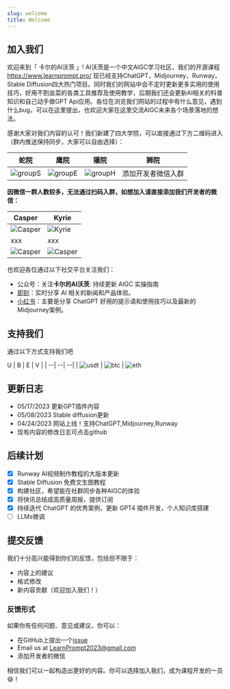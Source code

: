 ```yaml
---
slug: welcome
title: Welcome
---
```

## 加入我们

欢迎来到「 卡尔的AI沃茨 」!
AI沃茨是一个中文AIGC学习社区，我们的开源课程 https://www.learnprompt.pro/ 现已经支持ChatGPT，Midjourney，Runway，Stable Diffusion四大热门项目。同时我们的网站中会不定时更新更多实用的使用技巧，好用不割韭菜的各类工具推荐及使用教学，后期我们还会更新AI相关的科普知识和自己动手做GPT Api应用。各位在浏览我们网站的过程中有什么意见，遇到什么bug，可以在这里提出，也欢迎大家在这里交流AIGC未来各个场景落地的想法。

感谢大家对我们内容的认可！我们新建了四大学院，可以直接通过下方二维码进入（群内推送保持同步，大家可以自由选择）：

| 蛇院 | 鹰院 | 獾院 | 狮院 |
|--|--|--|--|
|![groupS](../../static/img/groupS.jpg)  |![groupE](../../static/img/groupE.jpg)  |![groupH](../../static/img/groupH.jpg)  |添加开发者微信入群|

**因微信一群人数较多，无法通过扫码入群，如想加入请直接添加我们开发者的微信：**

|Casper|Kyrie | 
|--|--|
|![Casper](../../static/img/Carl.jpg) |![Kyrie](../../static/img/Kyrie.jpg) |
xxx | xxx |
 ![Casper](../../static/img/Carl.jpg)  | ![Casper](../../static/img/Carl.jpg) |
 

也欢迎各位通过以下社交平台关注我们：
* 公众号：关注**卡尔的AI沃茨**: 持续更新 AIGC 实操指南
* [即刻](https://okjk.co/vVERU6)：实时分享 AI 相关的新闻和产品体验。
* [小红书](https://www.xiaohongshu.com/user/profile/5b003bce11be10430bf33433?xhsshare=CopyLink&appuid=5b003bce11be10430bf33433&apptime=1682993929)：主要是分享 ChatGPT 好用的提示语和使用技巧以及最新的Midjourney案例。

## 支持我们
通过以下方式支持我们吧

 U | B | E | V |
| --| --| --| 
| ![usdt](./img/usdt.jpg) | ![btc](./img/btc.jpg) | ![eth](./img/eth.jpg)


## 更新日志 

- 05/17/2023 更新GPT插件内容
- 05/08/2023 Stable diffusion更新
- 04/24/2023 网站上线！支持ChatGPT,Midjourney,Runway
- 现有内容的修改日志可点击github

## 后续计划

- [X] Runway AI视频制作教程的大版本更新
- [X] Stable Diffusion 免费文生图教程
- [X] 构建社区，希望能在社群同步各种AIGC的体验
- [X] 将快讯总结成高质量周报，提供订阅
- [X] 持续迭代 ChatGPT 的优秀案例，更新 GPT4 插件开发，个人知识库搭建
- [ ] LLMs微调

## 提交反馈

我们十分高兴能得到你们的反馈，包括但不限于：

- 内容上的建议
- 格式修改
- 新内容贡献（欢迎加入我们！）

### 反馈形式 

如果你有任何问题、意见或建议，你可以：
  - 在GitHub上提出一个[issue](https://github.com/LearnPrompt/LearnPrompt/issues)
  - Email us at [LearnPrompt2023@gmail.com](mailto:LearnPrompt2023@gmail.com)
  - 添加开发者的微信

相信我们可以一起构造出更好的内容。你可以选择加入我们，成为课程开发的一员😄！ 